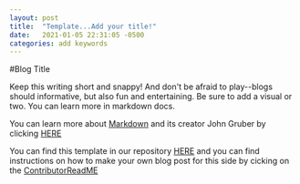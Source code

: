 ```yaml
---
layout: post
title:  "Template...Add your title!"
date:   2021-01-05 22:31:05 -0500
categories: add keywords
---
```

#Blog Title

Keep this writing short and snappy! And don't be afraid to play--blogs should informative, but also fun and entertaining. Be sure to add a visual or two. You can learn more in markdown docs. 

You can learn more about [Markdown](https://github.com/jekyll/minima) and its creator John Gruber by clicking [HERE](https://daringfireball.net/projects/markdown/basics)

You can find this template in our repository [HERE](https://github.com/sjquigley/Pitt-Usability-Studies) and you can find instructions on how to make your own blog post for this side by cicking on the [ContributorReadME](https://github.com/sjquigley/Pitt-Usability-Studies/blob/main/ContributorReadMe.markdown)
